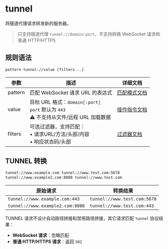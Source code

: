 # tunnel
将隧道代理请求转发新的服务器。
> 只支持隧道代理 `tunnel://domain:port`，不支持转换 WebSocket 请求和普通 HTTP/HTTPS

## 规则语法
``` txt
pattern tunnel://value [filters...]
```

| 参数    | 描述                                                         | 详细文档                  |
| ------- | ------------------------------------------------------------ | ------------------------- |
| pattern | 匹配 WebSocket 请求 URL 的表达式                                        | [匹配模式文档](./pattern) |
| value   | 目标 URL 格式：`domain[:port]`<br/>`port` 默认为 `443`<br/>⚠️ 不支持从文件/远程 URL 加载数据 | [操作指令文档](./operation)   |
| filters | 可选过滤器，支持匹配：<br/>• 请求URL/方法/头部/内容<br/>• 响应状态码/头部 | [过滤器文档](./filters) |

## TUNNEL 转换
``` txt
tunnel://www.example.com tunnel://www.test.com:5678
tunnel://www.example2.com:8080 tunnel://www.test.com
```
 | 原始请求                                  | 转换结果                                    |
| ----------------------------------------- | ----------------------------------------- |
| `tunnel://www.example.com:443`              | `tunnel://www.test.com:5678`             |
| `tunnel://www.example2.com:8080`   | `tunnel://www.test.com:443` |

TUNNEL 请求不设计自动路径拼接和禁用路径拼接，其它请求匹配 `tunnel` 协议结果：
- **WebSocket 请求**：忽略匹配
- **普通 HTTP/HTTPS 请求**：返回 `502`

